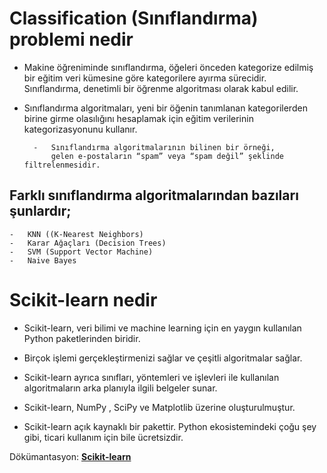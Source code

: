 # Classification (Sınıflandırma) problemi nedir

* Makine öğreniminde sınıflandırma, öğeleri önceden kategorize edilmiş bir eğitim veri kümesine göre kategorilere ayırma sürecidir. Sınıflandırma, denetimli bir öğrenme algoritması olarak kabul edilir.

* Sınıflandırma algoritmaları, yeni bir öğenin tanımlanan kategorilerden birine girme olasılığını hesaplamak için eğitim verilerinin kategorizasyonunu kullanır.

        -   Sınıflandırma algoritmalarının bilinen bir örneği, 
            gelen e-postaların “spam” veya “spam değil” şeklinde filtrelenmesidir.

## Farklı sınıflandırma algoritmalarından bazıları şunlardır;
    -   KNN ((K-Nearest Neighbors)
    -   Karar Ağaçları (Decision Trees)
    -   SVM (Support Vector Machine)
    -   Naive Bayes

# Scikit-learn nedir

* Scikit-learn, veri bilimi ve machine learning için en yaygın kullanılan Python paketlerinden biridir. 

* Birçok işlemi gerçekleştirmenizi sağlar ve çeşitli algoritmalar sağlar. 

* Scikit-learn ayrıca sınıfları, yöntemleri ve işlevleri ile kullanılan algoritmaların arka planıyla ilgili belgeler sunar.

* Scikit-learn, NumPy , SciPy ve Matplotlib üzerine oluşturulmuştur.

* Scikit-learn açık kaynaklı bir pakettir. Python ekosistemindeki çoğu şey gibi, ticari kullanım için bile ücretsizdir.

 Dökümantasyon: [**Scikit-learn**](https://scikit-learn.org/stable/) 
